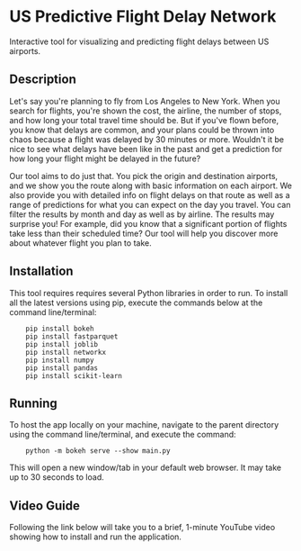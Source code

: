 # US Predictive Flight Delay Network 

Interactive tool for visualizing and predicting flight delays between US airports.


## Description

Let's say you're planning to fly from Los Angeles to New York. When you search for flights, you're shown the cost, the airline, the number of stops, and how long your total travel time should be. But if you've flown before, you know that delays are common, and your plans could be thrown into chaos because a flight was delayed by 30 minutes or more. Wouldn't it be nice to see what delays have been like in the past and get a prediction for how long your flight might be delayed in the future?

Our tool aims to do just that. You pick the origin and destination airports, and we show you the route along with basic information on each airport. We also provide you with detailed info on flight delays on that route as well as a range of predictions for what you can expect on the day you travel. You can filter the results by month and day as well as by airline. The results may surprise you! For example, did you know that a significant portion of flights take less than their scheduled time? Our tool will help you discover more about whatever flight you plan to take.


## Installation

This tool requires requires several Python libraries in order to run. To install all the latest versions using pip, execute the 
commands below at the command line/terminal:

```
    pip install bokeh
    pip install fastparquet
    pip install joblib
    pip install networkx
    pip install numpy
    pip install pandas
    pip install scikit-learn
```


## Running

To host the app locally on your machine, navigate to the parent directory using the command line/terminal, and execute the command:

```
    python -m bokeh serve --show main.py
```

This will open a new window/tab in your default web browser. It may take up to 30 seconds to load.


## Video Guide

Following the link below will take you to a brief, 1-minute YouTube video showing how to install and run the application.

